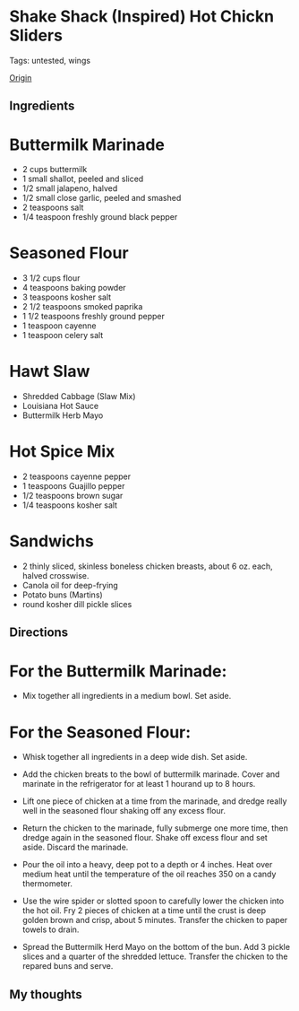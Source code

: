 # Shake Shack (Inspired) Hot Chickn Sliders

Tags: untested, wings

[Origin](https://www.youtube.com/watch?v=mJ2tsWqLr20)

## Ingredients

# Buttermilk Marinade
* 2 cups buttermilk
* 1 small shallot, peeled and sliced
* 1/2 small jalapeno, halved
* 1/2 small close garlic, peeled and smashed
* 2 teaspoons salt
* 1/4 teaspoon freshly ground black pepper

# Seasoned Flour
* 3 1/2 cups flour
* 4 teaspoons baking powder
* 3 teaspoons kosher salt
* 2 1/2 teaspoons smoked paprika
* 1 1/2 teaspoons freshly ground pepper
* 1 teaspoon cayenne
* 1 teaspoon celery salt

# Hawt Slaw
* Shredded Cabbage (Slaw Mix)
* Louisiana Hot Sauce
* Buttermilk Herb Mayo

# Hot Spice Mix
* 2 teaspoons cayenne pepper
* 1 teaspoons Guajillo pepper
* 1/2 teaspoons brown sugar
* 1/4 teaspoons kosher salt

# Sandwichs
* 2 thinly sliced, skinless boneless chicken breasts, about 6 oz. each, halved crosswise.
* Canola oil for deep-frying
* Potato buns (Martins)
* round kosher dill pickle slices

## Directions

# For the Buttermilk Marinade:
* Mix together all ingredients in a medium bowl. Set aside.

# For the Seasoned Flour:
* Whisk together all ingredients in a deep wide dish. Set aside.

* Add the chicken breats to the bowl of buttermilk marinade. Cover and marinate in the refrigerator for at least 1 hourand up to 8 hours.

* Lift one piece of chicken at a time from the marinade, and dredge really well in the seasoned flour shaking off any excess flour.

* Return the chicken to the marinade, fully submerge one more time, then dredge again in the seasoned flour. Shake off excess flour and set aside. Discard the marinade.

* Pour the oil into a heavy, deep pot to a depth or 4 inches. Heat over medium heat until the temperature of the oil reaches 350 on a candy thermometer.

* Use the wire spider or slotted spoon to carefully lower the chicken into the hot oil. Fry 2 pieces of chicken at a time until the crust is deep golden brown and crisp, about 5 minutes. Transfer the chicken to paper towels to drain.

* Spread the Buttermilk Herd Mayo on the bottom of the bun. Add 3 pickle slices and a quarter of the shredded lettuce. Transfer the chicken to the repared buns and serve.


## My thoughts